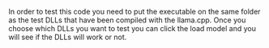 In order to test this code you need to put the executable 
on the same folder as the test DLLs that have been compiled 
with the llama.cpp. Once you choose which DLLs you want to test 
you can click the load model and you will see if 
the DLLs will work or not. 
